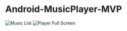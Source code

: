 # Android-MusicPlayer-MVP
![Music List](/screens/MusicList.png?raw=true "Music List")
![Player Full Screen](/screens/PlayerFullScreen.png?raw=true "Player Full Screen")
